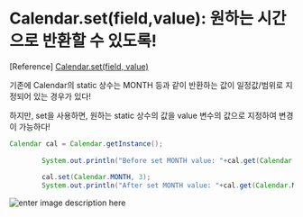 ﻿# Calendar.set(field,value): 원하는 시간으로 반환할 수 있도록!

[Reference]
[Calendar.set(field, value)](https://www.geeksforgeeks.org/calendar-set-method-in-java-with-examples/)

기존에 Calendar의 static 상수는 MONTH 등과 같이 반환하는 값이 일정값/범위로 지정되어 있는 경우가 있다!

하지만, set을 사용하면, 원하는 static 상수의 값을 value 변수의 값으로 지정하여 변경이 가능하다!

~~~java
Calendar cal = Calendar.getInstance();
		
		System.out.println("Before set MONTH value: "+cal.get(Calendar.MONTH));
		
		cal.set(Calendar.MONTH, 3);
		System.out.println("After set MONTH value: "+cal.get(Calendar.MONTH));

~~~
![enter image description here](https://github.com/hy6219/TIL-Today-I-Learned-/blob/main/JAVA/Calendar_Date/Calendar%20instance.set%28%29-%EC%9B%90%ED%95%98%EB%8A%94%20%EC%8B%9C%EA%B0%84%EC%9C%BC%EB%A1%9C%20%EC%84%A4%EC%A0%95%20%EA%B0%80%EB%8A%A5.PNG?raw=true)
